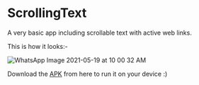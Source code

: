 # ScrollingText
A very basic app including scrollable text with active web links.

This is how it looks:-

![WhatsApp Image 2021-05-19 at 10 00 32 AM](https://user-images.githubusercontent.com/66427936/118756842-69ccec80-b889-11eb-966e-4df1cbf99d23.jpeg)

Download the [APK]() from here to run it on your device :)
